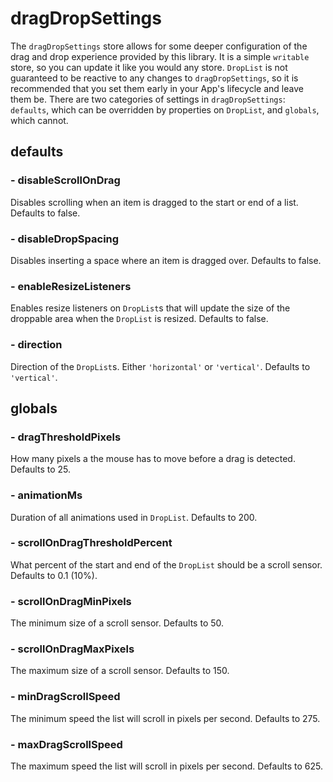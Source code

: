 # dragDropSettings

The `dragDropSettings` store allows for some deeper configuration of the drag and drop experience provided by this library.
It is a simple `writable` store, so you can update it like you would any store.
`DropList` is not guaranteed to be reactive to any changes to `dragDropSettings`, so it is recommended that you set them early in your App's lifecycle and leave them be.
There are two categories of settings in `dragDropSettings`: `defaults`, which can be overridden by properties on `DropList`, and `globals`, which cannot.

## defaults

### - disableScrollOnDrag

Disables scrolling when an item is dragged to the start or end of a list. Defaults to false.

### - disableDropSpacing

Disables inserting a space where an item is dragged over. Defaults to false.

### - enableResizeListeners

Enables resize listeners on `DropList`s that will update the size of the droppable area when the `DropList` is resized. Defaults to false.

### - direction

Direction of the `DropList`s. Either `'horizontal'` or `'vertical'`. Defaults to `'vertical'`.

## globals

### - dragThresholdPixels

How many pixels a the mouse has to move before a drag is detected. Defaults to 25.

### - animationMs

Duration of all animations used in `DropList`. Defaults to 200.

### - scrollOnDragThresholdPercent

What percent of the start and end of the `DropList` should be a scroll sensor. Defaults to 0.1 (10%).

### - scrollOnDragMinPixels

The minimum size of a scroll sensor. Defaults to 50.

### - scrollOnDragMaxPixels

The maximum size of a scroll sensor. Defaults to 150.

### - minDragScrollSpeed

The minimum speed the list will scroll in pixels per second. Defaults to 275.

### - maxDragScrollSpeed

The maximum speed the list will scroll in pixels per second. Defaults to 625.
